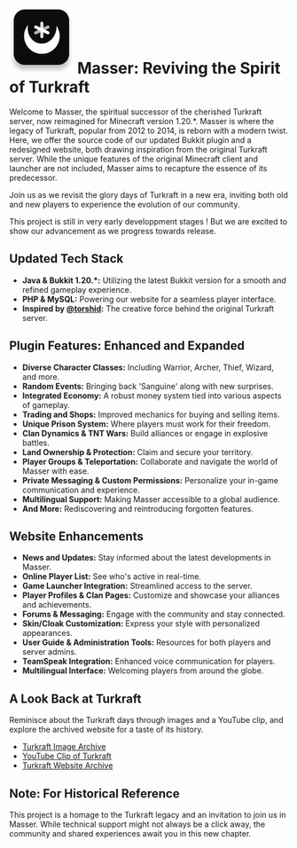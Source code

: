 # ![Masser Logo](masser-logo.svg) Masser: Reviving the Spirit of Turkraft

Welcome to Masser, the spiritual successor of the cherished Turkraft server, now reimagined for Minecraft version 1.20.*. Masser is where the legacy of Turkraft, popular from 2012 to 2014, is reborn with a modern twist. Here, we offer the source code of our updated Bukkit plugin and a redesigned website, both drawing inspiration from the original Turkraft server. While the unique features of the original Minecraft client and launcher are not included, Masser aims to recapture the essence of its predecessor.

Join us as we revisit the glory days of Turkraft in a new era, inviting both old and new players to experience the evolution of our community.

This project is still in very early developpment stages ! But we are excited to show our advancement as we progress towards release.

## Updated Tech Stack

- **Java & Bukkit 1.20.*:** Utilizing the latest Bukkit version for a smooth and refined gameplay experience.
- **PHP & MySQL:** Powering our website for a seamless player interface.
- **Inspired by [@torshid](https://github.com/torshid):** The creative force behind the original Turkraft server.

## Plugin Features: Enhanced and Expanded

- **Diverse Character Classes:** Including Warrior, Archer, Thief, Wizard, and more.
- **Random Events:** Bringing back 'Sanguine' along with new surprises.
- **Integrated Economy:** A robust money system tied into various aspects of gameplay.
- **Trading and Shops:** Improved mechanics for buying and selling items.
- **Unique Prison System:** Where players must work for their freedom.
- **Clan Dynamics & TNT Wars:** Build alliances or engage in explosive battles.
- **Land Ownership & Protection:** Claim and secure your territory.
- **Player Groups & Teleportation:** Collaborate and navigate the world of Masser with ease.
- **Private Messaging & Custom Permissions:** Personalize your in-game communication and experience.
- **Multilingual Support:** Making Masser accessible to a global audience.
- **And More:** Rediscovering and reintroducing forgotten features.

## Website Enhancements

- **News and Updates:** Stay informed about the latest developments in Masser.
- **Online Player List:** See who's active in real-time.
- **Game Launcher Integration:** Streamlined access to the server.
- **Player Profiles & Clan Pages:** Customize and showcase your alliances and achievements.
- **Forums & Messaging:** Engage with the community and stay connected.
- **Skin/Cloak Customization:** Express your style with personalized appearances.
- **User Guide & Administration Tools:** Resources for both players and server admins.
- **TeamSpeak Integration:** Enhanced voice communication for players.
- **Multilingual Interface:** Welcoming players from around the globe.

## A Look Back at Turkraft

Reminisce about the Turkraft days through images and a YouTube clip, and explore the archived website for a taste of its history.

- [Turkraft Image Archive](https://github.com/torshid/turkraft/blob/main/web/uploads/presentation/)
- [YouTube Clip of Turkraft](https://www.youtube.com/watch?v=dEuSHYMYYNE)
- [Turkraft Website Archive](https://web.archive.org/web/20130719120101/http://turkraft.com:80/)

## Note: For Historical Reference

This project is a homage to the Turkraft legacy and an invitation to join us in Masser. While technical support might not always be a click away, the community and shared experiences await you in this new chapter.
